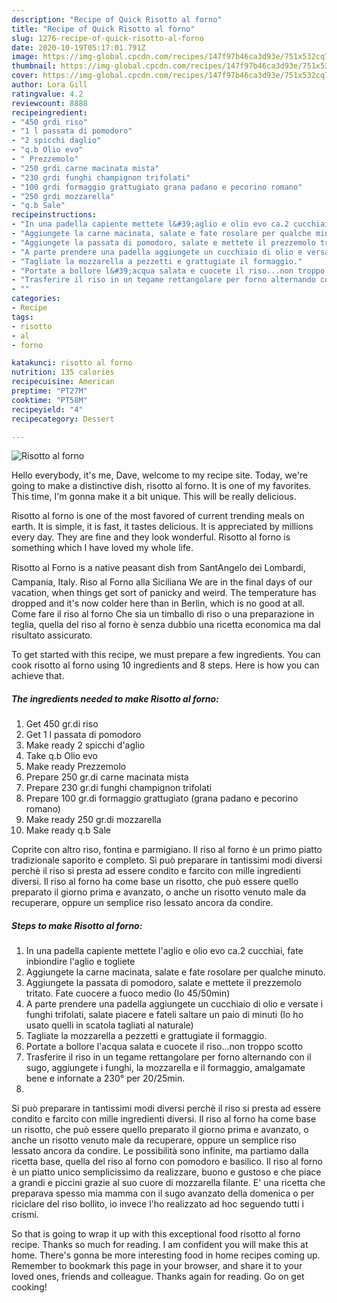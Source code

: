 ```yaml
---
description: "Recipe of Quick Risotto al forno"
title: "Recipe of Quick Risotto al forno"
slug: 1276-recipe-of-quick-risotto-al-forno
date: 2020-10-19T05:17:01.791Z
image: https://img-global.cpcdn.com/recipes/147f97b46ca3d93e/751x532cq70/risotto-al-forno-recipe-main-photo.jpg
thumbnail: https://img-global.cpcdn.com/recipes/147f97b46ca3d93e/751x532cq70/risotto-al-forno-recipe-main-photo.jpg
cover: https://img-global.cpcdn.com/recipes/147f97b46ca3d93e/751x532cq70/risotto-al-forno-recipe-main-photo.jpg
author: Lora Gill
ratingvalue: 4.2
reviewcount: 8888
recipeingredient:
- "450 grdi riso"
- "1 l passata di pomodoro"
- "2 spicchi daglio"
- "q.b Olio evo"
- " Prezzemolo"
- "250 grdi carne macinata mista"
- "230 grdi funghi champignon trifolati"
- "100 grdi formaggio grattugiato grana padano e pecorino romano"
- "250 grdi mozzarella"
- "q.b Sale"
recipeinstructions:
- "In una padella capiente mettete l&#39;aglio e olio evo ca.2 cucchiai, fate inbiondire l&#39;aglio e togliete"
- "Aggiungete la carne macinata, salate e fate rosolare per qualche minuto."
- "Aggiungete la passata di pomodoro, salate e mettete il prezzemolo tritato. Fate cuocere a fuoco medio (Io 45/50min)"
- "A parte prendere una padella aggiungete un cucchiaio di olio e versate i funghi trifolati, salate piacere e fateli saltare un paio di minuti (Io ho usato quelli in scatola tagliati al naturale)"
- "Tagliate la mozzarella a pezzetti e grattugiate il formaggio."
- "Portate a bollore l&#39;acqua salata e cuocete il riso...non troppo scotto"
- "Trasferire il riso in un tegame rettangolare per forno alternando con il sugo, aggiungete i funghi, la mozzarella e il formaggio, amalgamate bene e infornate a 230° per 20/25min."
- ""
categories:
- Recipe
tags:
- risotto
- al
- forno

katakunci: risotto al forno 
nutrition: 135 calories
recipecuisine: American
preptime: "PT27M"
cooktime: "PT58M"
recipeyield: "4"
recipecategory: Dessert

---
```



![Risotto al forno](https://img-global.cpcdn.com/recipes/147f97b46ca3d93e/751x532cq70/risotto-al-forno-recipe-main-photo.jpg)

Hello everybody, it's me, Dave, welcome to my recipe site. Today, we're going to make a distinctive dish, risotto al forno. It is one of my favorites. This time, I'm gonna make it a bit unique. This will be really delicious.

Risotto al forno is one of the most favored of current trending meals on earth. It is simple, it is fast, it tastes delicious. It is appreciated by millions every day. They are fine and they look wonderful. Risotto al forno is something which I have loved my whole life.

Risotto al Forno is a native peasant dish from SantAngelo dei Lombardi, Campania, Italy. Riso al Forno alla Siciliana We are in the final days of our vacation, when things get sort of panicky and weird. The temperature has dropped and it&#39;s now colder here than in Berlin, which is no good at all. Come fare il riso al forno Che sia un timballo di riso o una preparazione in teglia, quella del riso al forno è senza dubbio una ricetta economica ma dal risultato assicurato.


To get started with this recipe, we must prepare a few ingredients. You can cook risotto al forno using 10 ingredients and 8 steps. Here is how you can achieve that.

<!--inarticleads1-->

##### The ingredients needed to make Risotto al forno:

1. Get 450 gr.di riso
1. Get 1 l passata di pomodoro
1. Make ready 2 spicchi d&#39;aglio
1. Take q.b Olio evo
1. Make ready  Prezzemolo
1. Prepare 250 gr.di carne macinata mista
1. Prepare 230 gr.di funghi champignon trifolati
1. Prepare 100 gr.di formaggio grattugiato (grana padano e pecorino romano)
1. Make ready 250 gr.di mozzarella
1. Make ready q.b Sale


Coprite con altro riso, fontina e parmigiano. Il riso al forno è un primo piatto tradizionale saporito e completo. Si può preparare in tantissimi modi diversi perchè il riso si presta ad essere condito e farcito con mille ingredienti diversi. Il riso al forno ha come base un risotto, che può essere quello preparato il giorno prima e avanzato, o anche un risotto venuto male da recuperare, oppure un semplice riso lessato ancora da condire. 

<!--inarticleads2-->

##### Steps to make Risotto al forno:

1. In una padella capiente mettete l&#39;aglio e olio evo ca.2 cucchiai, fate inbiondire l&#39;aglio e togliete
1. Aggiungete la carne macinata, salate e fate rosolare per qualche minuto.
1. Aggiungete la passata di pomodoro, salate e mettete il prezzemolo tritato. Fate cuocere a fuoco medio (Io 45/50min)
1. A parte prendere una padella aggiungete un cucchiaio di olio e versate i funghi trifolati, salate piacere e fateli saltare un paio di minuti (Io ho usato quelli in scatola tagliati al naturale)
1. Tagliate la mozzarella a pezzetti e grattugiate il formaggio.
1. Portate a bollore l&#39;acqua salata e cuocete il riso...non troppo scotto
1. Trasferire il riso in un tegame rettangolare per forno alternando con il sugo, aggiungete i funghi, la mozzarella e il formaggio, amalgamate bene e infornate a 230° per 20/25min.
1. 


Si può preparare in tantissimi modi diversi perchè il riso si presta ad essere condito e farcito con mille ingredienti diversi. Il riso al forno ha come base un risotto, che può essere quello preparato il giorno prima e avanzato, o anche un risotto venuto male da recuperare, oppure un semplice riso lessato ancora da condire. Le possibilità sono infinite, ma partiamo dalla ricetta base, quella del riso al forno con pomodoro e basilico. Il riso al forno è un piatto unico semplicissimo da realizzare, buono e gustoso e che piace a grandi e piccini grazie al suo cuore di mozzarella filante. E&#39; una ricetta che preparava spesso mia mamma con il sugo avanzato della domenica o per riciclare del riso bollito, io invece l&#39;ho realizzato ad hoc seguendo tutti i crismi. 

So that is going to wrap it up with this exceptional food risotto al forno recipe. Thanks so much for reading. I am confident you will make this at home. There's gonna be more interesting food in home recipes coming up. Remember to bookmark this page in your browser, and share it to your loved ones, friends and colleague. Thanks again for reading. Go on get cooking!
